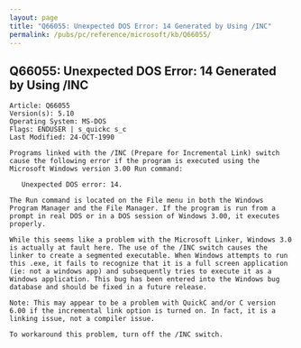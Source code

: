 ```yaml
---
layout: page
title: "Q66055: Unexpected DOS Error: 14 Generated by Using /INC"
permalink: /pubs/pc/reference/microsoft/kb/Q66055/
---
```


## Q66055: Unexpected DOS Error: 14 Generated by Using /INC

	Article: Q66055
	Version(s): 5.10
	Operating System: MS-DOS
	Flags: ENDUSER | s_quickc s_c
	Last Modified: 24-OCT-1990
	
	Programs linked with the /INC (Prepare for Incremental Link) switch
	cause the following error if the program is executed using the
	Microsoft Windows version 3.00 Run command:
	
	   Unexpected DOS error: 14.
	
	The Run command is located on the File menu in both the Windows
	Program Manager and the File Manager. If the program is run from a
	prompt in real DOS or in a DOS session of Windows 3.00, it executes
	properly.
	
	While this seems like a problem with the Microsoft Linker, Windows 3.0
	is actually at fault here. The use of the /INC switch causes the
	linker to create a segmented executable. When Windows attempts to run
	this .exe, it fails to recognize that it is a full screen application
	(ie: not a windows app) and subsequently tries to execute it as a
	Windows application. This bug has been entered into the Windows bug
	database and should be fixed in a future release.
	
	Note: This may appear to be a problem with QuickC and/or C version
	6.00 if the incremental link option is turned on. In fact, it is a
	linking issue, not a compiler issue.
	
	To workaround this problem, turn off the /INC switch.
